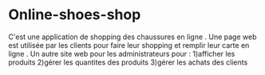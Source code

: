# Online-shoes-shop
C'est une application de shopping des chaussures en ligne .  Une page web est utilisée par les clients pour faire leur shopping et remplir leur carte en ligne . Un autre site web pour les administrateurs pour :    1)afficher les produits     2)gérer les quantites des produits    3)gérer les achats des clients  
